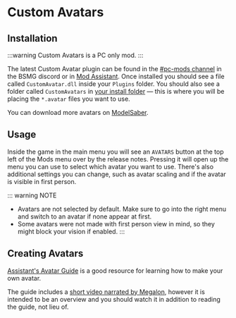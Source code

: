 # Custom Avatars

## Installation

:::warning 
Custom Avatars is a PC only mod.
:::

The latest Custom Avatar plugin can be found in the [#pc-mods channel](https://discord.gg/beatsabermods) in the BSMG discord or in [Mod Assistant](https://github.com/Assistant/ModAssistant).
Once installed you should see a file called `CustomAvatar.dll` inside your `Plugins` folder. You should also see a folder called `CustomAvatars` in [your install folder](/faq/install-folder.md) — this is where you will be placing the `*.avatar` files you want to use. 

You can download more avatars on [ModelSaber](https://modelsaber.com/Avatars/).

## Usage
Inside the game in the main menu you will see an `AVATARS` button at the top left of the Mods menu over by the release notes. Pressing it will open up the menu you can use to select which avatar you want to use. There's also additional settings you can change, such as avatar scaling and if the avatar is visible in first person.

::: warning NOTE
* Avatars are not selected by default. Make sure to go into the right menu and switch to an avatar if none appear at first.
* Some avatars were not made with first person view in mind, so they might block your vision if enabled.
:::

## Creating Avatars
[Assistant's Avatar Guide](/models/avatars-guide.md) is a good resource for learning how to make your own avatar.

The guide includes a [short video narrated by Megalon](/models/avatars-guide.md#videos), however it is intended to be an overview and you should watch it in addition to reading the guide, not lieu of.
